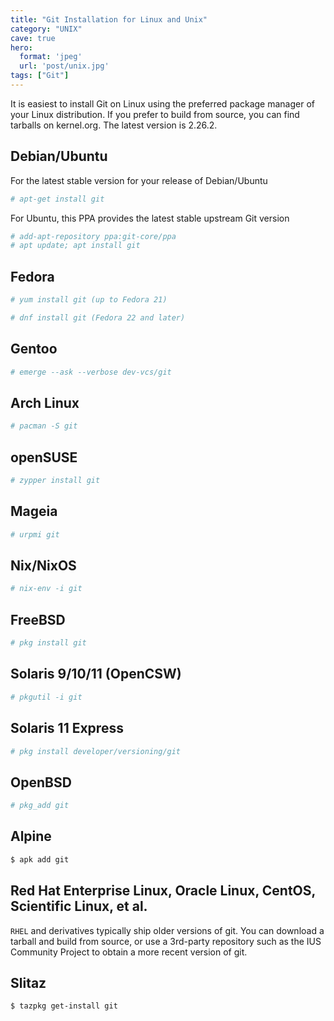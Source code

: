 ```yaml
---
title: "Git Installation for Linux and Unix"
category: "UNIX"
cave: true
hero:
  format: 'jpeg'
  url: 'post/unix.jpg'
tags: ["Git"]
---
```

It is easiest to install Git on Linux using the preferred package manager of your Linux distribution. If you prefer to build from source, you can find tarballs on kernel.org. The latest version is 2.26.2.

## Debian/Ubuntu

For the latest stable version for your release of Debian/Ubuntu

```sh
# apt-get install git
```

For Ubuntu, this PPA provides the latest stable upstream Git version

```sh
# add-apt-repository ppa:git-core/ppa
# apt update; apt install git
```
## Fedora

```sh
# yum install git (up to Fedora 21)
```

```sh
# dnf install git (Fedora 22 and later)
```

## Gentoo

```sh
# emerge --ask --verbose dev-vcs/git
```

## Arch Linux

```sh
# pacman -S git
```

## openSUSE

```sh
# zypper install git
```

## Mageia

```sh
# urpmi git
```

## Nix/NixOS

```sh
# nix-env -i git
```

## FreeBSD

```sh
# pkg install git
```

## Solaris 9/10/11 (OpenCSW)

```sh
# pkgutil -i git
```

## Solaris 11 Express

```sh
# pkg install developer/versioning/git
```

## OpenBSD

```sh
# pkg_add git
```

## Alpine

```sh
$ apk add git
```

## Red Hat Enterprise Linux, Oracle Linux, CentOS, Scientific Linux, et al.

`RHEL` and derivatives typically ship older versions of git. You can download a tarball and build from source, or use a 3rd-party repository such as the IUS Community Project to obtain a more recent version of git.

## Slitaz

```sh
$ tazpkg get-install git
```

